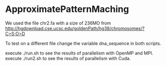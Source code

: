 # ApproximatePatternMaching

We used the file chr2.fa with a size of 236MO from http://hgdownload.cse.ucsc.edu/goldenPath/hg38/chromosomes/?C=S;O=D

To test on a different file change the variable dna_sequence in both scripts.

execute ./run.sh to see the results of parallelism with OpenMP and MPI.
execute ./run2.sh to see the results of parallelism with Cuda.
